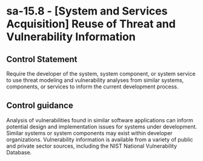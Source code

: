 # sa-15.8 - \[System and Services Acquisition\] Reuse of Threat and Vulnerability Information

## Control Statement

Require the developer of the system, system component, or system service to use threat modeling and vulnerability analyses from similar systems, components, or services to inform the current development process.

## Control guidance

Analysis of vulnerabilities found in similar software applications can inform potential design and implementation issues for systems under development. Similar systems or system components may exist within developer organizations. Vulnerability information is available from a variety of public and private sector sources, including the NIST National Vulnerability Database.
